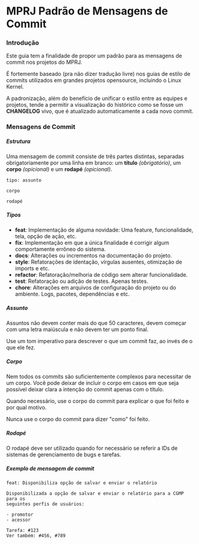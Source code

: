 # MPRJ Padrão de Mensagens de Commit

### Introdução

Este guia tem a finalidade de propor um padrão para as mensagens de commit nos 
projetos do MPRJ.

É fortemente baseado (pra não dizer tradução livre) nos guias de estilo de 
commits utilizados em grandes projetos opensource, incluindo o Linux Kernel.

A padronização, além do benefício de unificar o estilo entre as equipes e 
projetos, tende a permitir a visualização do histórico como se fosse um 
**CHANGELOG** vivo, que é atualizado automaticamente a cada novo commit.

### Mensagens de Commit

##### Estrutura

Uma mensagem de commit consiste de três partes distintas, separadas 
obrigatoriamente por uma linha em branco: um **título** *(obrigatório)*, um 
**corpo** *(opicional)* e um **rodapé** *(opicional)*. 

```
tipo: assunto

corpo

rodapé
```

##### Tipos

- **feat**: Implementação de alguma novidade: Uma feature, funcionalidade, tela, 
opção de ação, etc.
- **fix**: Implementação em que a única finalidade é corrigir algum comportamente 
errôneo do sistema.
- **docs**: Alterações ou incrementos na documentação do projeto.
- **style**: Refatorações de identação, vírgulas ausentes, otimização de imports 
e etc.
- **refactor**: Refatoração/melhoria de código sem alterar funcionalidade.
- **test**: Refatoração ou adição de testes. Apenas testes.
- **chore**: Alterações em arquivos de configuração do projeto ou do ambiente. 
Logs, pacotes, dependências e etc.


##### Assunto

Assuntos não devem conter mais do que 50 caracteres, devem começar com uma 
letra maiúscula e não devem ter um ponto final.

Use um tom imperativo para descrever o que um commit faz, ao invés de o que 
ele fez.

##### Corpo

Nem todos os commits são suficientemente complexos para necessitar de um corpo.
Você pode deixar de incluir o corpo em casos em que seja possível deixar clara 
a intenção do commit apenas com o título.

Quando necessário, use o corpo do commit para explicar o que foi feito e por
qual motivo. 

Nunca use o corpo do commit para dizer "como" foi feito.

##### Rodapé

O rodapé deve ser utilizado quando for necessário se referir a IDs de sistemas
de gerenciamento de bugs e tarefas.

##### Exemplo de mensagem de commit

```
feat: Disponibiliza opção de salvar e enviar o relatório

Disponibilizada a opção de salvar e enviar o relatório para a CGMP para os 
seguintes perfis de usuários:

- promotor
- acessor

Tarefa: #123
Ver também: #456, #789
```
